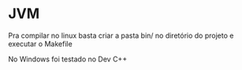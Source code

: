 # JVM

Pra compilar no linux basta criar a pasta bin/ no diretório do projeto e executar o Makefile

No Windows foi testado no Dev C++
